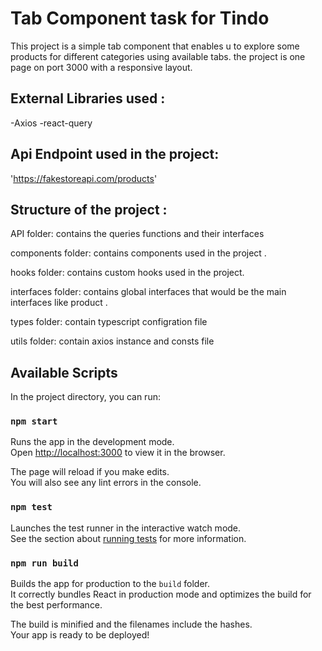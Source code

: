 # Tab Component task for Tindo 

This project is a simple tab component that enables u to explore some products for different categories using available tabs. 
the project is one page on port 3000 with a responsive layout.

## External Libraries used :
-Axios
-react-query

## Api Endpoint used in the project:
'https://fakestoreapi.com/products'
## Structure of the project :

API folder:
contains the queries functions and their interfaces 

components folder:
contains components used in the project .

hooks folder:
contains custom hooks used in the project.

interfaces folder:
contains global interfaces that would be the main interfaces like product .

types folder:
contain typescript configration file 

utils folder:
contain axios instance and consts file 


## Available Scripts

In the project directory, you can run:

### `npm start`

Runs the app in the development mode.\
Open [http://localhost:3000](http://localhost:3000) to view it in the browser.

The page will reload if you make edits.\
You will also see any lint errors in the console.

### `npm test`

Launches the test runner in the interactive watch mode.\
See the section about [running tests](https://facebook.github.io/create-react-app/docs/running-tests) for more information.

### `npm run build`

Builds the app for production to the `build` folder.\
It correctly bundles React in production mode and optimizes the build for the best performance.

The build is minified and the filenames include the hashes.\
Your app is ready to be deployed!

